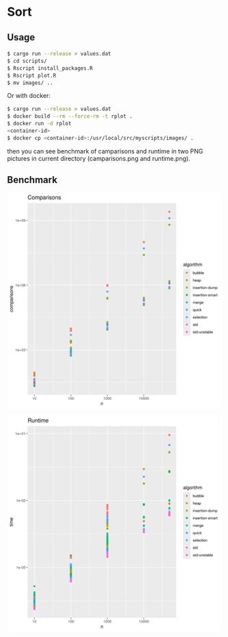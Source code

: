 # Sort

## Usage

```sh
$ cargo run --release > values.dat
$ cd scripts/
$ Rscript install_packages.R
$ Rscript plot.R
$ mv images/ ..
```

Or with docker:

```sh
$ cargo run --release > values.dat
$ docker build --rm --force-rm -t rplot .
$ docker run -d rplot
<container-id>
$ docker cp <container-id>:/usr/local/src/myscripts/images/ .
```

then you can see benchmark of camparisons and runtime in two PNG pictures in current directory (camparisons.png and runtime.png).

## Benchmark

![](./images/comparisons.png)

![](./images/runtime.png)

